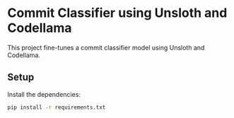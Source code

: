 # Commit Classifier using Unsloth and Codellama

This project fine-tunes a commit classifier model using Unsloth and Codellama.

## Setup

Install the dependencies:

```bash
pip install -r requirements.txt

